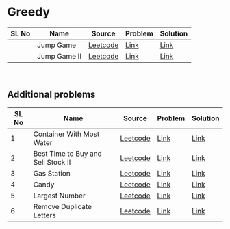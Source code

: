 # Greedy

| SL No       | Name        | Source       | Problem     | Solution
| ----------- | ----------- | ------------ | ----------- | ----------
|  | Jump Game | [Leetcode](https://leetcode.com/) | [Link](https://leetcode.com/problems/jump-game/) | [Link](https://github.com/Debdyut/Algorithm-Interview-Prep/blob/main/Greedy/Jump%20Game.md)
|  | Jump Game II | [Leetcode](https://leetcode.com/) | [Link](https://leetcode.com/problems/jump-game-ii/) | [Link](https://github.com/Debdyut/Algorithm-Interview-Prep/blob/main/Greedy/Jump%20Game%20II.md)


<br/>

## Additional problems

| SL No       | Name        | Source        | Problem     | Solution
| ----------- | ----------- | ----------- | ----------  | ----------
| 1 | Container With Most Water | [Leetcode](https://leetcode.com/) |[Link](https://leetcode.com/problems/container-with-most-water/) | [Link](https://github.com/Debdyut/Algorithm-Interview-Prep/blob/main/Greedy/Container%20With%20Most%20Water.md)
| 2 | Best Time to Buy and Sell Stock II | [Leetcode](https://leetcode.com/) |[Link](https://leetcode.com/problems/best-time-to-buy-and-sell-stock-ii/) | [Link](https://github.com/Debdyut/Algorithm-Interview-Prep/blob/main/Greedy/Best%20Time%20to%20Buy%20and%20Sell%20Stock%20II.md)
| 3 | Gas Station | [Leetcode](https://leetcode.com/) |[Link](https://leetcode.com/problems/gas-station/) | [Link](https://github.com/Debdyut/Algorithm-Interview-Prep/blob/main/Greedy/Gas%20Station.md)
| 4 | Candy | [Leetcode](https://leetcode.com/) |[Link](https://leetcode.com/problems/candy/) | [Link](https://github.com/Debdyut/Algorithm-Interview-Prep/blob/main/Greedy/Candy.md)
| 5 | Largest Number | [Leetcode](https://leetcode.com/) |[Link](https://leetcode.com/problems/largest-number/) | [Link](https://github.com/Debdyut/Algorithm-Interview-Prep/blob/main/Greedy/Largest%20Number.md)
| 6 | Remove Duplicate Letters | [Leetcode](https://leetcode.com/) |[Link](https://leetcode.com/problems/remove-duplicate-letters/) | [Link](https://github.com/Debdyut/Algorithm-Interview-Prep/blob/main/Greedy/Remove%20Duplicate%20Letters.md)